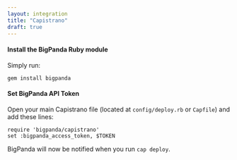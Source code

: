 ```yaml
---
layout: integration 
title: "Capistrano"
draft: true
---
```


#### Install the BigPanda Ruby module
Simply run:

    gem install bigpanda

<!-- section-separator -->

#### Set BigPanda API Token
Open your main Capistrano file (located at `config/deploy.rb` or `Capfile`) and add these lines:

    require 'bigpanda/capistrano'
    set :bigpanda_access_token, $TOKEN

BigPanda will now be notified when you run `cap deploy`.
